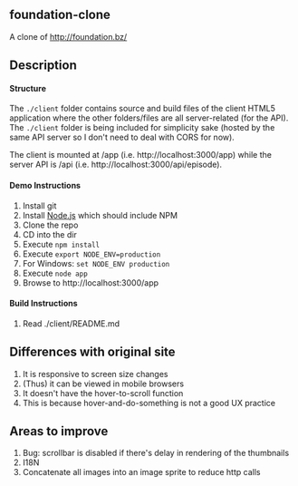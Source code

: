 ## foundation-clone

A clone of http://foundation.bz/

## Description

#### Structure

The `./client` folder contains source and build files of the client HTML5 application where the other folders/files are all server-related (for the API). The `./client` folder is being included for simplicity sake (hosted by the same API server so I don't need to deal with CORS for now).

The client is mounted at /app (i.e. http://localhost:3000/app) while the server API is /api (i.e. http://localhost:3000/api/episode).

#### Demo Instructions

1. Install git
1. Install [Node.js](http://nodejs.org/) which should include NPM
1. Clone the repo
1. CD into the dir
1. Execute `npm install`
1. Execute `export NODE_ENV=production`
  1. For Windows: `set NODE_ENV production`
1. Execute `node app`
1. Browse to http://localhost:3000/app

#### Build Instructions

1. Read ./client/README.md

## Differences with original site
1. It is responsive to screen size changes
1. (Thus) it can be viewed in mobile browsers
1. It doesn't have the hover-to-scroll function
  1. This is because hover-and-do-something is not a good UX practice

## Areas to improve

1. Bug: scrollbar is disabled if there's delay in rendering of the thumbnails
1. I18N
1. Concatenate all images into an image sprite to reduce http calls